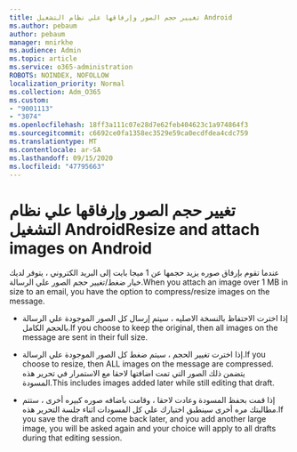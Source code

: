 ```yaml
---
title: تغيير حجم الصور وإرفاقها علي نظام التشغيل Android
ms.author: pebaum
author: pebaum
manager: mnirkhe
ms.audience: Admin
ms.topic: article
ms.service: o365-administration
ROBOTS: NOINDEX, NOFOLLOW
localization_priority: Normal
ms.collection: Adm_O365
ms.custom:
- "9001113"
- "3074"
ms.openlocfilehash: 18ff3a111c07e28d7e62feb404623c1a974864f3
ms.sourcegitcommit: c6692ce0fa1358ec3529e59ca0ecdfdea4cdc759
ms.translationtype: MT
ms.contentlocale: ar-SA
ms.lasthandoff: 09/15/2020
ms.locfileid: "47795663"
---
```

# <a name="resize-and-attach-images-on-android"></a><span data-ttu-id="b1442-102">تغيير حجم الصور وإرفاقها علي نظام التشغيل Android</span><span class="sxs-lookup"><span data-stu-id="b1442-102">Resize and attach images on Android</span></span>

<span data-ttu-id="b1442-103">عندما تقوم بإرفاق صوره يزيد حجمها عن 1 ميجا بايت إلى البريد الكتروني ، يتوفر لديك خيار ضغط/تغيير حجم الصور علي الرسالة.</span><span class="sxs-lookup"><span data-stu-id="b1442-103">When you attach an image over 1 MB in size to an email, you have the option to compress/resize images on the message.</span></span>
 
- <span data-ttu-id="b1442-104">إذا اخترت الاحتفاظ بالنسخة الاصليه ، سيتم إرسال كل الصور الموجودة علي الرسالة بالحجم الكامل.</span><span class="sxs-lookup"><span data-stu-id="b1442-104">If you choose to keep the original, then all images on the message are sent in their full size.</span></span>
 
- <span data-ttu-id="b1442-105">إذا اخترت تغيير الحجم ، سيتم ضغط كل الصور الموجودة علي الرسالة.</span><span class="sxs-lookup"><span data-stu-id="b1442-105">If you choose to resize, then ALL images on the message are compressed.</span></span>  <span data-ttu-id="b1442-106">يتضمن ذلك الصور التي تمت اضافتها لاحقا مع الاستمرار في تحرير هذه المسودة.</span><span class="sxs-lookup"><span data-stu-id="b1442-106">This includes images added later while still editing that draft.</span></span>
 
- <span data-ttu-id="b1442-107">إذا قمت بحفظ المسودة وعادت لاحقا ، وقامت باضافه صوره كبيره أخرى ، ستتم مطالبتك مره أخرى سينطبق اختيارك علي كل المسودات اثناء جلسة التحرير هذه.</span><span class="sxs-lookup"><span data-stu-id="b1442-107">If you save the draft and come back later, and you add another large image, you will be asked again and your choice will apply to all drafts during that editing session.</span></span>
 
